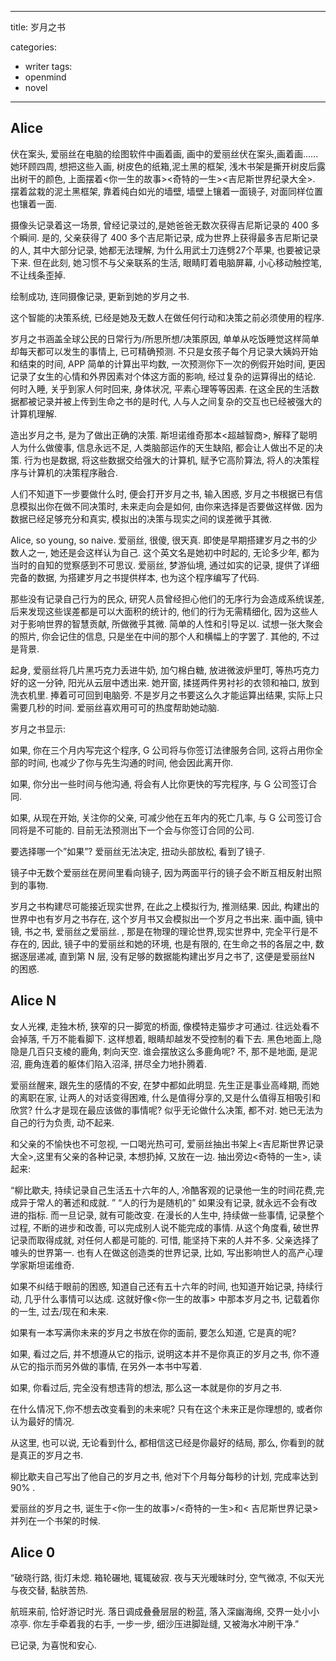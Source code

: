 
---
title:  岁月之书

categories: 
- writer
tags:
- openmind
- novel
---

## Alice 
伏在案头, 爱丽丝在电脑的绘图软件中画着画, 画中的爱丽丝伏在案头,画着画...... 她环顾四周, 想把这些入画, 树皮色的纸箱,泥土黑的框架, 浅木书架是撕开树皮后露出树干的颜色, 上面摆着<你一生的故事\>\<奇特的一生><吉尼斯世界纪录大全>. 摆着盆栽的泥土黑框架, 靠着纯白如光的墙壁, 墙壁上镶着一面镜子, 对面同样位置也镶着一面.

摄像头记录着这一场景, 曾经记录过的,是她爸爸无数次获得吉尼斯记录的 400 多个瞬间. 是的, 父亲获得了 400 多个吉尼斯记录, 成为世界上获得最多吉尼斯记录的人, 其中大部分记录, 她都无法理解, 为什么用武士刀连劈27个苹果, 也要被记录下来. 但在此刻, 她习惯不与父亲联系的生活, 眼睛盯着电脑屏幕, 小心移动触控笔, 不让线条歪掉. 

绘制成功, 连同摄像记录, 更新到她的岁月之书.

 这个智能的决策系统, 已经是她及无数人在做任何行动和决策之前必须使用的程序. 

岁月之书涵盖全球公民的日常行为/所思所想/决策原因, 单单从吃饭睡觉这样简单却每天都可以发生的事情上, 已可精确预测. 不只是女孩子每个月记录大姨妈开始和结束的时间, APP 简单的计算出平均数,  一次预测你下一次的例假开始时间, 更因记录了女生的心情和外界因素对个体这方面的影响, 经过复杂的运算得出的结论. 何时入睡, 关乎到家人何时回来, 身体状况, 平素心理等等因素. 在这全民的生活数据都被记录并被上传到生命之书的是时代, 人与人之间复杂的交互也已经被强大的计算机理解. 

造出岁月之书, 是为了做出正确的决策. 斯坦诺维奇那本\<超越智商>, 解释了聪明人为什么做傻事, 信息永远不足, 人类脑部运作的天生缺陷, 都会让人做出不足的决策. 行为也是数据, 将这些数据交给强大的计算机, 赋予它高阶算法, 将人的决策程序与计算机的决策程序融合.

人们不知道下一步要做什么时, 便会打开岁月之书, 输入困惑, 岁月之书根据已有信息模拟出你在做不同决策时, 未来走向会是如何, 由你来选择是否要做这样做. 因为数据已经足够充分和真实, 模拟出的决策与现实之间的误差微乎其微. 

Alice, so young, so naive. 爱丽丝, 很傻, 很天真. 即使是早期搭建岁月之书的少数人之一, 她还是会这样认为自己. 这个英文名是她初中时起的, 无论多少年, 都为当时的自知的觉察感到不可思议. 爱丽丝, 梦游仙境, 通过如实的记录, 提供了详细完备的数据, 为搭建岁月之书提供样本, 也为这个程序编写了代码.

那些没有记录自己行为的民众, 研究人员曾经担心他们的无序行为会造成系统误差, 后来发现这些误差都是可以大面积的统计的, 他们的行为无需精细化, 因为这些人对于影响世界的智慧贡献, 所做微乎其微. 简单的人性和引导足以. 试想一张大聚会的照片, 你会记住的信息, 只是坐在中间的那个人和横幅上的字罢了. 其他的, 不过是背景. 

起身, 爱丽丝将几片黑巧克力丢进牛奶, 加勺棉白糖, 放进微波炉里叮,  等热巧克力好的这一分钟, 阳光从云层中透出来. 她开窗,  揉搓两件男衬衫的衣领和袖口, 放到洗衣机里. 捧着可可回到电脑旁.  不是岁月之书要这么久才能运算出结果, 实际上只需要几秒的时间. 爱丽丝喜欢用可可的热度帮助她动脑. 

岁月之书显示: 

如果, 你在三个月内写完这个程序, G 公司将与你签订法律服务合同, 这将占用你全部的时间, 也减少了你与先生沟通的时间, 他会因此离开你. 

如果, 你分出一些时间与他沟通, 将会有人比你更快的写完程序, 与 G 公司签订合同.  

如果, 从现在开始, 关注你的父亲, 可减少他在五年内的死亡几率, 与 G 公司签订合同将是不可能的. 目前无法预测出下一个会与你签订合同的公司. 

要选择哪一个”如果”? 爱丽丝无法决定, 扭动头部放松, 看到了镜子.

镜子中无数个爱丽丝在房间里看向镜子, 因为两面平行的镜子会不断互相反射出照到的事物. 

岁月之书构建尽可能接近现实世界, 在此之上模拟行为, 推测结果. 因此, 构建出的世界中也有岁月之书存在, 这个岁月书又会模拟出一个岁月之书出来. 画中画, 镜中镜, 书之书, 爱丽丝之爱丽丝. , 那是在物理的理论世界,现实世界中, 完全平行是不存在的, 因此, 镜子中的爱丽丝和她的环境, 也是有限的, 在生命之书的各层之中, 数据逐层递减, 直到第 N 层, 没有足够的数据能构建出岁月之书了, 这便是爱丽丝N 的困惑.  

## Alice N

女人光裸, 走独木桥, 狭窄的只一脚宽的桥面, 像模特走猫步才可通过. 往远处看不会掉落, 千万不能看脚下. 这样想着, 眼睛却越发不受控制的看下去. 黑色地面上,隐隐是几百只支棱的鹿角, 刺向天空. 谁会摆放这么多鹿角呢? 不, 那不是地面, 是泥沼, 鹿角连着的躯体们陷入沼泽, 拼尽全力地扑腾着. 

爱丽丝醒来, 跟先生的感情的不安, 在梦中都如此明显. 先生正是事业高峰期,   而她的离职在家, 让两人的对话变得困难, 什么是值得分享的,又是什么值得互相吸引和欣赏? 什么才是现在最应该做的事情呢? 似乎无论做什么决策, 都不对. 她已无法为自己的行为负责, 动不起来.

和父亲的不愉快也不可忽视, 一口喝光热可可, 爱丽丝抽出书架上<吉尼斯世界记录大全>,这里有父亲的各种记录, 本想扔掉,  又放在一边. 抽出旁边<奇特的一生>, 读起来:

“柳比歇夫, 持续记录自己生活五十六年的人, 冷酷客观的记录他一生的时间花费,完成异于常人的著述和成就. ”  “人的行为是随机的” 如果没有记录, 就永远不会有改进的指标. 而一旦记录, 就有可能改变. 在漫长的人生中, 持续做一些事情, 记录整个过程, 不断的进步和改善, 可以完成别人说不能完成的事情. 从这个角度看, 破世界记录而取得成就, 对任何人都是可能的. 可惜, 能坚持下来的人并不多. 父亲选择了噱头的世界第一.  也有人在做这创造类的世界记录, 比如, 写出影响世人的高产心理学家斯坦诺维奇. 

如果不纠结于眼前的困惑, 知道自己还有五十六年的时间, 也知道开始记录, 持续行动, 几乎什么事情可以达成. 这就好像<你一生的故事> 中那本岁月之书, 记载着你的一生, 过去/现在和未来.  

如果有一本写满你未来的岁月之书放在你的面前, 要怎么知道, 它是真的呢? 

如果, 看过之后, 并不想遵从它的指示, 说明这本并不是你真正的岁月之书, 你不遵从它的指示而另外做的事情, 在另外一本书中写着. 

如果, 你看过后, 完全没有想违背的想法, 那么这一本就是你的岁月之书. 

在什么情况下,你不想去改变看到的未来呢? 只有在这个未来正是你理想的, 或者你认为最好的情况.

从这里, 也可以说, 无论看到什么, 都相信这已经是你最好的结局, 那么, 你看到的就是真正的岁月之书. 

柳比歇夫自己写出了他自己的岁月之书, 他对下个月每分每秒的计划, 完成率达到 90% .

爱丽丝的岁月之书, 诞生于<你一生的故事>/<奇特的一生>和< 吉尼斯世界记录>并列在一个书架的时候.  

## Alice 0


“破晓行路, 街灯未熄. 箱轮碾地, 辄辄破寂. 夜与天光暧昧时分, 空气微凉, 不似天光与夜交替, 黏肤苦热. 

航班来前, 恰好游记时光. 落日调成叠叠层层的粉蓝, 落入深幽海绵, 交界一处小小凉亭. 你左手牵着我的右手, 一步一步, 细沙压进脚趾缝, 又被海水冲刷干净.”

已记录, 为喜悦和安心.
  


